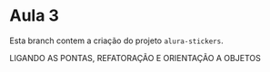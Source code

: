 # Aula 3

Esta branch contem a criação do projeto `alura-stickers`.

LIGANDO AS PONTAS, REFATORAÇÃO E ORIENTAÇÃO A OBJETOS
